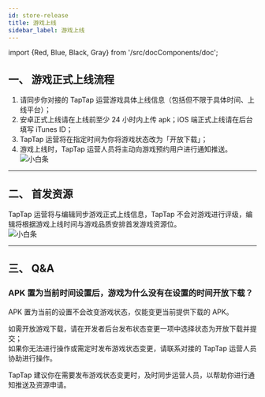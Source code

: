 ```yaml
---
id: store-release
title: 游戏上线
sidebar_label: 游戏上线
---
```

import {Red, Blue, Black, Gray} from '/src/docComponents/doc';


## **一、 游戏正式上线流程**  
1. 请同步你对接的 TapTap 运营游戏具体上线信息（包括但不限于具体时间、上线平台）；  
2. 安卓正式上线请在上线前至少 24 小时内上传 apk；iOS 端正式上线请在后台填写 iTunes ID；  
3. TapTap 运营将在指定时间为你将游戏状态改为「开放下载」；  
4. 游戏上线时，TapTap 运营人员将主动向游戏预约用户进行通知推送。  
![小白条](https://img.tapimg.com/market/images/c53d78b9b120276b53f82aebb0d01537.png)  

---

## **二、 首发资源**  
TapTap 运营将与编辑同步游戏正式上线信息，TapTap 不会对游戏进行评级，编辑将根据游戏上线时间与游戏品质安排首发游戏资源位。  
![小白条](https://img.tapimg.com/market/images/c53d78b9b120276b53f82aebb0d01537.png)  

---
## **三、 Q&A**  
### **APK 置为当前时间设置后，游戏为什么没有在设置的时间开放下载？**  
APK 置为当前的设置不会改变游戏状态，仅能变更当前提供下载的 APK。  

如需开放游戏下载，请在开发者后台<Blue>发布状态变更</Blue>一项中选择状态为开放下载并提交；  
如果你无法进行操作或需定时发布游戏状态变更，请联系对接的 TapTap 运营人员协助进行操作。  

TapTap 建议你在需要发布游戏状态变更时，及时同步运营人员，以帮助你进行通知推送及资源申请。  
